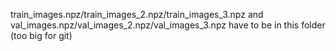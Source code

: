 train_images.npz/train_images_2.npz/train_images_3.npz and val_images.npz/val_images_2.npz/val_images_3.npz have to be in this folder (too big for git)
